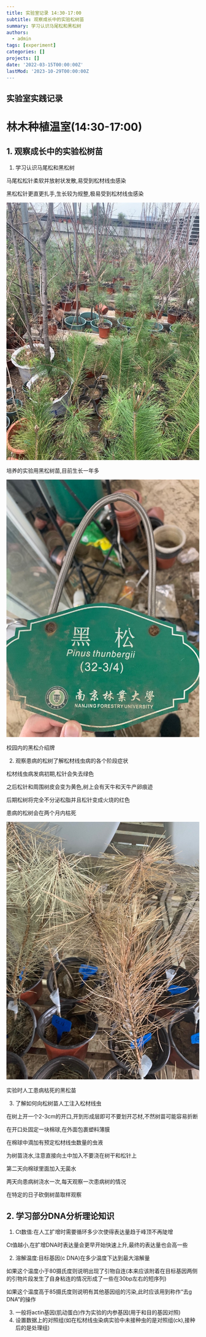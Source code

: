 ```yaml
---
title: 实验室记录 14:30-17:00
subtitle: 观察成长中的实验松树苗
summary: 学习认识马尾松和黑松树
authors:
  - admin
tags: [experiment]
categories: []
projects: []
date: '2022-03-15T00:00:00Z'
lastMod: '2023-10-29T00:00:00Z
---
```




## 实验室实践记录

# 林木种植温室(14:30-17:00)

## 1.  观察成长中的实验松树苗

1. 学习认识马尾松和黑松树

马尾松松针柔软并放射状发散,易受到松材线虫感染

黑松松针更直更扎手,生长较为规整,极易受到松材线虫感染

![png](./311-1.png)

培养的实验用黑松树苗,目前生长一年多

 

![png](./311-2.png)

校园内的黑松介绍牌

2. 观察患病的松树了解松材线虫病的各个阶段症状

松材线虫病发病初期,松针会失去绿色

之后松针和周围树皮会变为黄色,树上会有天牛和天牛产卵痕迹

后期松树将完全不分泌松脂并且松针变成火烧的红色

患病的松树会在两个月内枯死



 

![png](./311-3.png)

实验时人工患病枯死的黑松苗

3. 了解如何向松树苗人工注入松材线虫

在树上开一个2-3cm的开口,开到形成层即可不要划开芯材,不然树苗可能容易折断

在开口处固定一块棉球,在外面包裹塑料薄膜

在棉球中滴加有预定松材线虫数量的虫液

为树苗浇水,注意直接向土中加入不要浇在树干和松针上

第二天向棉球里面加入无菌水

两天向患病树浇水一次,每天观察一次患病树的情况

在特定的日子砍倒树苗取样观察

 

## 2.  学习部分DNA分析理论知识

1. Ct数值:在人工扩增时需要循环多少次使得表达量趋于峰顶不再陡增

Ct值越小,在扩增DNA时表达量会更早开始快速上升,最终的表达量也会高一些

2. 溶解温度:目标基因(c DNA)在多少温度下达到最大溶解量

如果这个温度小于80摄氏度则说明出现了引物自连(本来应该附着在目标基因两侧的引物片段发生了自身粘连的情况形成了一些在30bp左右的短序列)

如果这个温度高于85摄氏度则说明有其他基因组的污染,此时应该用到称作“去g DNA”的操作

3. 一般将actin基因(肌动蛋白)作为实验的内参基因(用于和目的基因对照)
4. 设置数据上的对照组(如在松材线虫染病实验中未接种虫的是对照组(ck),接种后的是处理组)
